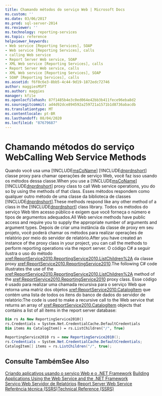 ```yaml
---
title: Chamando métodos do serviço Web | Microsoft Docs
ms.custom: ''
ms.date: 03/06/2017
ms.prod: sql-server-2014
ms.reviewer: ''
ms.technology: reporting-services
ms.topic: reference
helpviewer_keywords:
- Web service [Reporting Services], SOAP
- Web service [Reporting Services], calls
- calling Web service
- Report Server Web service, SOAP
- XML Web service [Reporting Services], calls
- Report Server Web service, calls
- XML Web service [Reporting Services], SOAP
- SOAP [Reporting Services], calls
ms.assetid: f6f0c6e3-8bb5-4c44-9d19-1872edc72746
author: maggiesMSFT
ms.author: maggies
manager: kfile
ms.openlocfilehash: 87f1485b4e3c0ed064e42bb3b411fece96eba8d2
ms.sourcegitcommit: ad4d92dce894592a259721a1571b1d8736abacdb
ms.translationtype: MT
ms.contentlocale: pt-BR
ms.lasthandoff: 08/04/2020
ms.locfileid: "87679687"
---
```

# <a name="calling-web-service-methods"></a><span data-ttu-id="f753c-102">Chamando métodos do serviço Web</span><span class="sxs-lookup"><span data-stu-id="f753c-102">Calling Web Service Methods</span></span>
  <span data-ttu-id="f753c-103">Quando você usa uma [!INCLUDE[msCoName](../../../includes/msconame-md.md)] [!INCLUDE[dnprdnshort](../../../includes/dnprdnshort-md.md)] classe proxy para chamar operações de serviço Web, você faz isso usando os métodos dessa classe.</span><span class="sxs-lookup"><span data-stu-id="f753c-103">When you use a [!INCLUDE[msCoName](../../../includes/msconame-md.md)] [!INCLUDE[dnprdnshort](../../../includes/dnprdnshort-md.md)] proxy class to call Web service operations, you do so by using the methods of that class.</span></span> <span data-ttu-id="f753c-104">Esses métodos respondem como qualquer outro método de uma classe da biblioteca de classes [!INCLUDE[dnprdnshort](../../../includes/dnprdnshort-md.md)].</span><span class="sxs-lookup"><span data-stu-id="f753c-104">These methods respond like any other method of a class in the [!INCLUDE[dnprdnshort](../../../includes/dnprdnshort-md.md)] class library.</span></span> <span data-ttu-id="f753c-105">Todos os métodos do serviço Web têm acesso público e exigem que você forneça o número e tipos de argumentos adequados.</span><span class="sxs-lookup"><span data-stu-id="f753c-105">All Web service methods have public access and require you to supply the appropriate number of arguments and argument types.</span></span> <span data-ttu-id="f753c-106">Depois de criar uma instância da classe de proxy em seu projeto, você poderá chamar os métodos para realizar operações de relatório por meio do servidor de relatório.</span><span class="sxs-lookup"><span data-stu-id="f753c-106">After you have created an instance of the proxy class in your project, you can call the methods to perform reporting operations via the report server.</span></span> <span data-ttu-id="f753c-107">O código C# a seguir ilustra o uso do método <xref:ReportService2010.ReportingService2010.ListChildren%2A> da classe proxy <xref:ReportService2010.ReportingService2010>.</span><span class="sxs-lookup"><span data-stu-id="f753c-107">The following C# code illustrates the use of the <xref:ReportService2010.ReportingService2010.ListChildren%2A> method of the <xref:ReportService2010.ReportingService2010> proxy class.</span></span> <span data-ttu-id="f753c-108">Esse código é usado para realizar uma chamada recursiva para o serviço Web que retorna uma matriz dos objetos <xref:ReportService2010.CatalogItem> que contém uma lista de todos os itens do banco de dados do servidor de relatório:</span><span class="sxs-lookup"><span data-stu-id="f753c-108">The code is used to make a recursive call to the Web service that returns an array of <xref:ReportService2010.CatalogItem> objects that contains a list of all items in the report server database:</span></span>  
  
```vb  
Dim rs As New ReportingService2010()  
rs.Credentials = System.Net.CredentialCache.DefaultCredentials  
Dim items As CatalogItem() = rs.ListChildren("/", True)  
```  
  
```csharp  
ReportingService2010 rs = new ReportingService2010();  
rs.Credentials = System.Net.CredentialCache.DefaultCredentials;  
CatalogItem[] items = rs.ListChildren("/", true);  
```  
  
## <a name="see-also"></a><span data-ttu-id="f753c-109">Consulte Também</span><span class="sxs-lookup"><span data-stu-id="f753c-109">See Also</span></span>  
 <span data-ttu-id="f753c-110">[Criando aplicativos usando o serviço Web e o .NET Framework](building-applications-using-the-web-service-and-the-net-framework.md) </span><span class="sxs-lookup"><span data-stu-id="f753c-110">[Building Applications Using the Web Service and the .NET Framework](building-applications-using-the-web-service-and-the-net-framework.md) </span></span>  
 <span data-ttu-id="f753c-111">[Serviço Web Servidor de Relatórios](../report-server-web-service.md) </span><span class="sxs-lookup"><span data-stu-id="f753c-111">[Report Server Web Service](../report-server-web-service.md) </span></span>  
 [<span data-ttu-id="f753c-112">Referência técnica &#40;SSRS&#41;</span><span class="sxs-lookup"><span data-stu-id="f753c-112">Technical Reference &#40;SSRS&#41;</span></span>](../../technical-reference-ssrs.md)  
  
  
